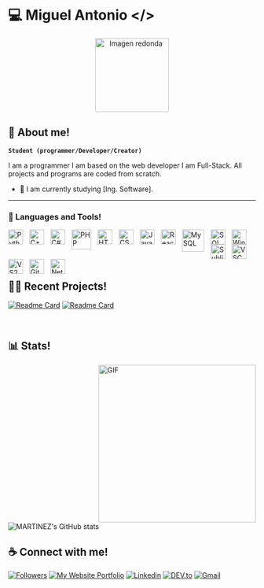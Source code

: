 # 💻 Miguel Antonio </>

<p align="center">
  <img src="https://cdn-icons-png.flaticon.com/512/25/25231.png" alt="Imagen redonda" width="150px">
</p>

## 🚀 About me!

**`Student (programmer/Developer/Creator)`**

I am a programmer I am based on the web developer I am Full-Stack. All projects and programs are coded from scratch.
- 🌱 I am currently studying [Ing. Software].
---

### 🧰 Languages and Tools!

<!--
<img align="left" alt="Java" width="30px" style="padding-right:10px;" src="https://cdn.jsdelivr.net/gh/devicons/devicon/icons/java/java-original.svg"/>
<img align="left" alt="Spring" width="30px" style="padding-right:10px;" src="https://cdn.jsdelivr.net/gh/devicons/devicon/icons/spring/spring-original.svg" />
<img align="left" alt="TypeScript" width="30px" style="padding-right:10px;" src="https://cdn.jsdelivr.net/gh/devicons/devicon/icons/typescript/typescript-plain.svg" />
<img align="left" alt="Angular" width="30px" style="padding-right:10px;" src="https://cdn.jsdelivr.net/gh/devicons/devicon/icons/angularjs/angularjs-plain.svg" />
<img align="left" alt="Git" width="30px" style="padding-right:10px;" src="https://cdn.jsdelivr.net/gh/devicons/devicon/icons/git/git-original.svg" />
<img align="left" alt="Linux" width="30px" style="padding-right:10px;" src="https://cdn.jsdelivr.net/gh/devicons/devicon/icons/linux/linux-original.svg" />
<img align="left" alt="NodeJS" width="30px" style="padding-right:10px;" src="https://cdn.jsdelivr.net/gh/devicons/devicon/icons/nodejs/nodejs-original.svg" />
<img align="left" alt="GitHub" width="30px" style="padding-right:10px;" src="https://cdn.jsdelivr.net/gh/devicons/devicon/icons/github/github-original.svg" />
<img align="left" alt="Gradle" width="30px" style="padding-right:10px;" src="https://cdn.jsdelivr.net/gh/devicons/devicon/icons/gradle/gradle-plain.svg" />
<img align="left" alt="Bash" width="30px" style="padding-right:10px;" src="https://cdn.jsdelivr.net/gh/devicons/devicon/icons/bash/bash-original.svg" />

<p align="left">
      <a href="https://www.youtube.com/c/fknight?sub_confirmation=1">
         <img alt="youtube subscribers" title="Subscribe to my YouTube channel" src="https://custom-icon-badges.demolab.com/youtube/channel/subscribers/UC2WHjPDvbE6O328n17ZGcfg?color=%23E05D44&label=SUBSCRIBE&logo=video&logoColor=white&style=for-the-badge&labelColor=CE4630"/></a> 
      <a href="https://www.youtube.com/c/fknight">
         <img alt="youtube views" title="YouTube views" src="https://custom-icon-badges.demolab.com/youtube/channel/views/UC2WHjPDvbE6O328n17ZGcfg?color=%23E1AD0E&logo=eye&logoColor=white&style=for-the-badge&labelColor=C79600"/></a> 
      <a href="https://github.com/ForrestKnight?tab=followers">
         <img alt="followers" title="Follow me on Github" src="https://custom-icon-badges.demolab.com/github/followers/ForrestKnight?color=236ad3&labelColor=1155ba&style=for-the-badge&logo=person-add&label=Follow&logoColor=white"/></a>
      <a href="https://github.com/ForrestKnight?tab=repositories&sort=stargazers">
         <img alt="total stars" title="Total stars on GitHub" src="https://custom-icon-badges.demolab.com/github/stars/ForrestKnight?color=55960c&style=for-the-badge&labelColor=488207&logo=star"/></a>
   </p>
-->
<img align="left" alt="Python" width="30px" style="padding-right:10px;" src="https://cdn.jsdelivr.net/gh/devicons/devicon/icons/python/python-plain.svg" />
<img align="left" alt="C++" width="30px" style="padding-right:10px;" src="https://cdn.jsdelivr.net/gh/devicons/devicon/icons/cplusplus/cplusplus-line.svg" />
<img align="left" alt="C#" width="30px" style="padding-right:10px;" src="https://cdn.jsdelivr.net/gh/devicons/devicon/icons/csharp/csharp-line.svg" />
<img align="left" alt="PHP" width="40px" style="padding-right:10px;" src="https://cdn.jsdelivr.net/gh/devicons/devicon/icons/php/php-original.svg" />
<img align="left" alt="HTML" width="30px" style="padding-right:10px;" src="https://cdn.jsdelivr.net/gh/devicons/devicon/icons/html5/html5-plain.svg" />
<img align="left" alt="CSS" width="30px" style="padding-right:10px;" src="https://cdn.jsdelivr.net/gh/devicons/devicon/icons/css3/css3-plain.svg" />
<img align="left" alt="JavaScript" width="30px" style="padding-right:10px;" src="https://cdn.jsdelivr.net/gh/devicons/devicon/icons/javascript/javascript-plain.svg" />
<img align="left" alt="React" width="30px" style="padding-right:10px;" src="https://cdn.jsdelivr.net/gh/devicons/devicon/icons/react/react-original.svg" />
<img align="left" alt="MySQL" width="45px" style="padding-right:10px;" src="https://hoplasoftware.com/wp-content/uploads/2021/07/1024px-MySQL.ff87215b43fd7292af172e2a5d9b844217262571.png" />
<img align="left" alt="SQLServer" width="30px" style="padding-right:10px;" src="https://img.icons8.com/color/480/microsoft-sql-server.png" />
<img align="left" alt="Windows" width="30px" style="padding-right:10px;" src="https://upload.wikimedia.org/wikipedia/commons/thumb/0/0a/Unofficial_Windows_logo_variant_-_2002–2012_%28Multicolored%29.svg/870px-Unofficial_Windows_logo_variant_-_2002–2012_%28Multicolored%29.svg.png" />
<img align="left" alt="SublimeText" width="30px" style="padding-right:10px;" src="https://ph-files.imgix.net/3edf830d-c178-4727-b575-b6655a216494.png?auto=format" />
<img align="left" alt="VSCode" width="30px" style="padding-right:10px;" src="https://upload.wikimedia.org/wikipedia/commons/thumb/9/9a/Visual_Studio_Code_1.35_icon.svg/2048px-Visual_Studio_Code_1.35_icon.svg.png" />
<img align="left" alt="VS2022" width="30px" style="padding-right:10px;" src="https://visualstudio.microsoft.com/wp-content/uploads/2021/10/Product-Icon.svg" />
<img align="left" alt="Git" width="30px" style="padding-right:10px;" src="https://cdn.jsdelivr.net/gh/devicons/devicon/icons/git/git-original.svg" />
<img align="left" alt="NetBeans" width="30px" style="padding-right:10px;" src="https://upload.wikimedia.org/wikipedia/commons/thumb/9/98/Apache_NetBeans_Logo.svg/1200px-Apache_NetBeans_Logo.svg.png" />


<br />

<!--
[![Top Langs](https://github-readme-stats.vercel.app/api/top-langs/?username=MARTINEZ-JIMENEZ-MIGUEL-ANTONIO&size_weight=0.5&count_weight=0.5)](https://github.com/anuraghazra/github-readme-stats)

![Anurag's GitHub stats](https://github-readme-stats.vercel.app/api?username=anuraghazra&hide=contribs,prs)



- [C#]:  ![Lenguaje 1](https://img.shields.io/badge/Nivel-Intermedio-brightgreen)
- [C++]:  ![Lenguaje 2](https://img.shields.io/badge/Nivel-Intermedio-brightgreen)
- [HTML/CSS]:  ![Lenguaje 3](https://img.shields.io/badge/Nivel-Avanzado-brightgreen)
- [JS]:  ![Lenguaje 4](https://img.shields.io/badge/Nivel-Intermedio-brightgreen)
- [SQL Server]:  ![Lenguaje 5](https://img.shields.io/badge/Nivel-Principiante-brightgreen)
- [PHP]:  ![Lenguaje 6](https://img.shields.io/badge/Nivel-Principiante-brightgreen)
- [Python]:  ![Lenguaje 7](https://img.shields.io/badge/Nivel-Principiante-brightgreen)
-->
#

<br>

## 👨‍💻 Recent Projects!
[![Readme Card](https://github-readme-stats.vercel.app/api/pin/?username=MARTINEZ-JIMENEZ-MIGUEL-ANTONIO&repo=Poo-Estructura23CV&&border_color=1e1e1e&bg_color=1e1e1e&text_color=ffffff)](https://github.com/MARTINEZ-JIMENEZ-MIGUEL-ANTONIO/Poo-Estructura23CV)
[![Readme Card](https://github-readme-stats.vercel.app/api/pin/?username=MARTINEZ-JIMENEZ-MIGUEL-ANTONIO&repo=Arbol-Binario&&border_color=1e1e1e&bg_color=1e1e1e&text_color=ffffff)](https://github.com/MARTINEZ-JIMENEZ-MIGUEL-ANTONIO/Arbol-Binario)

<br>

## 📊 Stats!

<p>
    <img src="https://www.dishalive.com/assets/oi/2.gif" align="right" alt="GIF" width="320px">
  <!--https://www.dishalive.com/assets/oi/2.gif https://www.aagnia.com/wp-content/uploads/2021/12/39998-web-development.gif https://valesh.dev/images/coder.gif-->
</p>

![MARTINEZ's GitHub stats](https://github-readme-stats.vercel.app/api?username=MARTINEZ-JIMENEZ-MIGUEL-ANTONIO&&show_icons=true&border_color=1e1e1e&bg_color=1e1e1e&text_color=ffffff&custom_title=Miguel%20Antonio%20GitHub%20stats)

## ☕ Connect with me!

[![Followers](https://custom-icon-badges.demolab.com/github/followers/MARTINEZ-JIMENEZ-MIGUEL-ANTONIO?color=236ad3&labelColor=1155ba&style=for-the-badge&logo=person-add&label=Follow&logoColor=white)](https://github.com/MARTINEZ-JIMENEZ-MIGUEL-ANTONIO?tab=followers) 
[![My Website Portfolio](https://img.shields.io/badge/My%20Website%20Portfolio-51b3b1?style=for-the-badge&logoColor=white)](https://MARTINEZ-JIMENEZ-MIGUEL-ANTONIO.github.io) 
[![Linkedin](https://img.shields.io/badge/LinkedIn-0077B5?style=for-the-badge&logoColor=white)](https://www.linkedin.com/in/miguel-antonio-martínez-jiménez-90257021b/)
[![DEV.to](https://img.shields.io/badge/dev.to-0A0A0A?style=for-the-badge&logoColor=white)](https://dev.to/martinezjimenezmiguelantonio)
[![Gmail](https://img.shields.io/badge/gmail-e02e23?style=for-the-badge&logoColor=white)](mailto:miguelamtzjimenez@gmail.com)

<!--
**MARTINEZ-JIMENEZ-MIGUEL-ANTONIO/MARTINEZ-JIMENEZ-MIGUEL-ANTONIO** is a ✨ _special_ ✨ repository because its `README.md` (this file) appears on your GitHub profile.

Here are some ideas to get you started:

- 🔭 I’m currently working on ...
- 🌱 I’m currently learning ...
- 👯 I’m looking to collaborate on ...
- 🤔 I’m looking for help with ...
- 💬 Ask me about ...
- 📫 How to reach me: ...
- 😄 Pronouns: ...
- ⚡ Fun fact: ...
-->

